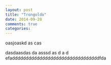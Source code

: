 ```yaml
---
layout: post
title: "Trongoldo"
date: 2014-09-28
comments: true
categories:
---
```


oasjoaskd
as
cas

dasdaasdas
da
asssd
as
d
a
d
efaddddddddddddddddddddddddddddddddfda

